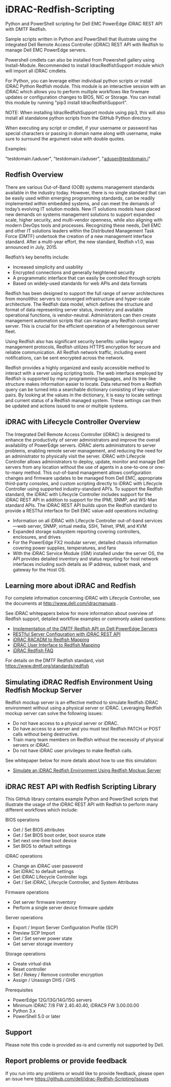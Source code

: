 # iDRAC-Redfish-Scripting

Python and PowerShell scripting for  Dell EMC PowerEdge iDRAC REST API with DMTF Redfish.

Sample scripts written in Python and PowerShell that illustrate using the integrated Dell Remote Access Controller (iDRAC) REST API with Redfish to manage Dell EMC PowerEdge servers. 

Powershell cmdlets can also be installed from Powershell gallery using Install-Module. Recommended to install IdracRedfishSupport module which will import all iDRAC cmdlets. 

For Python, you can leverage either individual python scripts or install iDRAC Python Redfish module. This module is an interactive session with an iDRAC which allows you to perform multiple workflows like firwmare updates or configuration changes to BIOS, NIC or Storage. You can install this module by running "pip3 install IdracRedfishSupport". 

NOTE: When installing IdracRedfishSupport module using pip3, this will also install all standalone python scripts from the GitHub Python directory. 

When executing any script or cmdlet, if your username or password has special characters or passing in domain name along with username, make sure to surround the argument value with double quotes. 

Examples:

"testdomain.i\aduser",
"testdomain.i/aduser",
"aduser@testdomain.i"

## Redfish Overview

There are various Out-of-Band (OOB) systems management standards available in the industry today. However, there is no single standard that can be easily used within emerging programming standards, can be readily implemented within embedded systems, and can meet the demands of today’s evolving IT solution models.  New IT solutions models have placed new demands on systems management solutions to support expanded scale, higher security, and multi-vendor openness, while also aligning with modern DevOps tools and processes. 
Recognizing these needs, Dell EMC and other IT solutions leaders within the Distributed Management Task Force (DMTF) undertook the creation of a new management interface standard. After a multi-year effort, the new standard, Redfish v1.0, was announced in July, 2015. 

Redfish’s key benefits include:
 
*	Increased simplicity and usability
*	Encrypted connections and generally heightened security
*	A programmatic interface that can easily be controlled through scripts
*	Based on widely-used standards for web APIs and data formats

Redfish has been designed to support the full range of server architectures from monolithic servers to converged infrastructure and hyper-scale architecture. The Redfish data model, which defines the structure and format of data representing server status, inventory and available operational functions, is vendor-neutral. Administrators can then create management automation scripts that can manage any Redfish compliant server. This is crucial for the efficient operation of a heterogonous server fleet. 

Using Redfish also has significant security benefits: unlike legacy management protocols, Redfish utilizes HTTPS encryption for secure and reliable communication. All Redfish network traffic, including event notifications, can be sent encrypted across the network. 

Redfish provides a highly organized and easily accessible method to interact with a server using scripting tools. The web interface employed by Redfish is supported by many programming languages, and its tree-like structure makes information easier to locate. Data returned from a Redfish query can be turned into a searchable dictionary consisting of key-value-pairs. By looking at the values in the dictionary, it is easy to locate settings and current status of a Redfish managed system. These settings can then be updated and actions issued to one or multiple systems.

## iDRAC with Lifecycle Controller Overview

The Integrated Dell Remote Access Controller (iDRAC) is designed to enhance the productivity of server administrators and improve the overall availability of PowerEdge servers. iDRAC alerts administrators to server problems, enabling remote server management, and reducing the need for an administrator to physically visit the server.
iDRAC with Lifecycle Controller allows administrators to deploy, update, monitor and manage Dell servers from any location without the use of agents in a one-to-one or one-to-many method. This out-of-band management allows configuration changes and firmware updates to be managed from Dell EMC, appropriate third-party consoles, and custom scripting directly to iDRAC with Lifecycle Controller using supported industry-standard API’s.
To support the Redfish standard, the iDRAC with Lifecycle Controller includes support for the iDRAC REST API in addition to support for the IPMI, SNMP, and WS-Man standard APIs. The iDRAC REST API builds upon the Redfish standard to provide a RESTful interface for Dell EMC value-add operations including:

*	Information on all iDRAC with Lifecycle Controller out-of-band services—web server, SNMP, virtual media, SSH, Telnet, IPMI, and KVM
*	Expanded storage subsystem reporting covering controllers, enclosures, and drives
*	For the PowerEdge FX2 modular server, detailed chassis information covering power supplies, temperatures, and fans
*	With the iDRAC Service Module (iSM) installed under the server OS, the API provides detailed inventory and status reporting for host network interfaces including such details as IP address, subnet mask, and gateway for the Host OS.

## Learning more about iDRAC and Redfish

For complete information concerning iDRAC with Lifecycle Controller, see the documents at http://www.dell.com/idracmanuals .

See iDRAC whitepapers below for more information about overview of Redfish support, detailed workflow examples or commonly asked questions:

- [Implementation of the DMTF Redfish API on Dell PowerEdge Servers](http://en.community.dell.com/techcenter/extras/m/white_papers/20442330)
- [RESTful Server Configuration with iDRAC REST API](http://en.community.dell.com/techcenter/extras/m/white_papers/20443207)
- [iDRAC RACADM to Redfish Mapping](https://dl.dell.com/content/manual9969682-idrac9-racadm-to-redfish-mapping.pdf?language=en-us)
- [iDRAC User Interface to Redfish Mapping](https://dl.dell.com/content/manual24821844-idrac9-user-interface-to-redfish-mapping.pdf?language=en-us)
- [iDRAC Redfish FAQ](https://dl.dell.com/content/manual16004247-idrac-redfish-faq.pdf?language=en-us)

For details on the DMTF Redfish standard, visit https://www.dmtf.org/standards/redfish 

## Simulating iDRAC Redfish Environment Using Redfish Mockup Server

Redfish mockup server is an effective method to simulate Redfish iDRAC environment without using a physical server or iDRAC. Leveraging Redfish mockup server can solve the following issues:

* Do not have access to a physical server or iDRAC.
* Do have access to a server and you must test Redfish PATCH or POST calls without being destructive.
* Train many team members on Redfish without the necessity of physical servers or iDRAC.
* Do not have iDRAC user privileges to make Redfish calls.

See whitepaper below for more details about how to use this simulation:

- [Simulate an iDRAC Redfish Environment Using Redfish Mockup Server](https://dl.dell.com/content/manual7490099-simulate-an-idrac-redfish-environment-using-redfish-mockup-server.pdf?language=en-us)


## iDRAC REST API with Redfish Scripting Library

This GitHub library contains example Python and PowerShell scripts that illustrate the usage of the iDRAC REST API with Redfish to perform many different workflows which include:

BIOS operations
*	Get / Set BIOS attributes
*	Get / Set BIOS boot order, boot source state
*	Set next one-time boot device
*	Set BIOS to default settings

iDRAC operations
*	Change an iDRAC user password
*	Set iDRAC to default settings
*	Get iDRAC Lifecycle Controller logs
*	Get / Set iDRAC, Lifecycle Controller, and System Attributes

Firmware operations
*	Get server firmware inventory
*	Perform a single server device firmware update

Server operations
*	Export / Import Server Configuration Profile (SCP)
*	Preview SCP Import
*	Get / Set server power state
*	Get server storage inventory

Storage operations
*	Create virtual disk
*	Reset controller
*	Set / Rekey / Remove controller encryption
* Assign / Unassign DHS / GHS 

Prerequisites
*	PowerEdge 12G/13G/14G/15G servers
*	Minimum iDRAC 7/8 FW 2.40.40.40, iDRAC9 FW 3.00.00.00
*	Python 3.x
*	PowerShell 5.0 or later

## Support

Please note this code is provided as-is and currently not supported by Dell.

## Report problems or provide feedback

If you run into any problems or would like to provide feedback, please open an issue here https://github.com/dell/idrac-Redfish-Scripting/issues 

